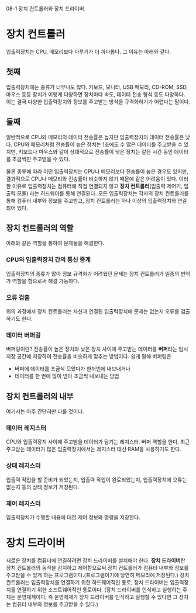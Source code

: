08-1 장치 컨트롤러와 장치 드라이버

# 장치 컨트롤러
입출력장치는 CPU, 메모리보다 다루기가 더 까다롭다. 그 이유는 아래와 같다.

## 첫째
입출력장치에는 종류가 너무나도 많다.
키보드, 모니터, USB 메모리, CD-ROM, SSD, 마우스 등등 장치가 이렇게 다양하면 장치마다 속도, 데이터 전송 형식 등도 다양하다.
이는 결국 다양한 입출력장치와 정보를 주고받는 방식을 규격화하기가 어렵다는 말이다.

## 둘째
일반적으로 CPU와 메모리의 데이터 전송률은 높지만 입출력장치의 데이터 전송률은 낮다.
CPU와 메모리처럼 전송률이 높은 장치는 1초에도 수 많은 데이터를 주고받을 수 있지만, 키보드나 마우스와 같이 상대적으로 전송률이 낮은 장치는 같은 시간 동안 데이터를 조금씩만 주고받을 수 있다.


물론 종류에 따라 어떤 입출력장치는 CPU나 메모리보다 전송률이 높은 경우도 있지만, 결과적으로 CPU나 메모리와 전송률이 비슷하지 않기 때문에 같은 어려움이 있다.
이러한 이유로 입출력장치는 컴퓨터에 직접 연결되지 않고 **장치 컨트롤러**(입출력 제어기, 입출력 모듈) 라는 하드웨어를 통해 연결된다.
모든 입출력장치는 각자의 장치 컨트롤러를 통해 컴퓨터 내부와 정보를 주고받고, 장치 컨트롤러는 하나 이상의 입출력장치와 연결되어 있다.

## 장치 컨트롤러의 역할
아래와 같은 역할을 통하여 문제들을 해결한다.

### CPU와 입출력장치 간의 통신 중계
입출력장치의 종류가 많아 정보 규격화가 어려웠던 문제는 장치 컨트롤러가 일종의 번역가 역할을 함으로써 해결 가능하다.

### 오류 검출
위의 과정에서 장치 컨트롤러는 자신과 연결된 입출력장치에 문제는 없는지 오류를 검출하기도 한다.

### 데이터 버퍼링
버퍼링이란? 전송률이 높은 장치와 낮은 장치 사이에 주고받는 데이터를 **버퍼**라는 임시 저장 공간에 저장하여 전송률을 비슷하게 맞추는 방법이다.
쉽게 말해 버퍼링은
- 버퍼에 데이터를 조금식 모았다가 한꺼번에 내보내거나
- 데이터를 한 번에 많이 받아 조금씩 내보내는 방법


## 장치 컨트롤러의 내부
여기서는 아주 간단히만 다룰 것이다.

### 데이터 레지스터
CPU와 입출력장치 사이에 주고받을 데이터가 담기는 레지스터. 버퍼 역할을 한다, 최근 주고받는 데이터가 많은 입출력장치에서는 레지스터 대신 RAM을 사용하기도 한다.

### 상태 레지스터
입출력 작업을 할 준비가 되었는지, 입출력 작업이 완료되었는지, 입출력장치에 오류는 없는지 등의 상태 정보가 저장된다.

### 제어 레지스터
입출력장치가 수행할 내용에 대한 제어 정보와 명령을 저장한다.


# 장치 드라이버
새로운 장치를 컴퓨터에 연결하려면 장치 드라이버를 설치해야 한다.
**장치 드라이버**란 장치 컨트롤러의 동작을 감지하고 제어함으로써 장치 컨트롤러가 컴퓨터 내부와 정보를 주고받을 수 있게 하는 프로그램이다.(프로그램이기에 당연히 메모리에 저장된다.)
장치 컨트롤러는 입출력장치를 연결하기 위한 하드웨어적인 통로, 장치 드라이버는 입출력장치를 연결하기 위한 소프트웨어적인 통로이다.
(장치 드라이버를 인식하고 실행하는 주체는 운영체제이다, 즉 운영체제가 장치 드라이버를 인식하고 실행할 수 있다면 그 장치는 컴퓨터 내부와 정보를 주고받을 수 있다.)









